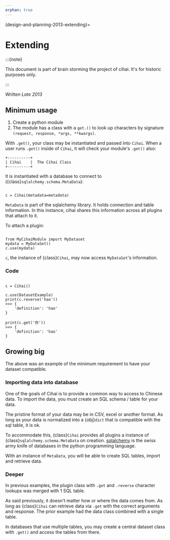 ```yaml
---
orphan: true
---
```


(design-and-planning-2013-extending)=

# Extending

:::{note}

This document is part of brain storming the project of cihai. It's for historic purposes only.

:::

_Written Late 2013_

## Minimum usage

1. Create a python module
2. The module has a class with a `get.()` to look up characters by signature
   `(request, response, *args, **kwargs)`.

With `.get()`, your class may be instantiated and passed into `Cihai`. When a user runs `.get()`
inside of `Cihai`, it will check your module's `.get()` also:

```
+----------+
| Cihai    |  The Cihai Class
+----------+
```

It is instantiated with a database to connect to ({class}`sqlalchemy.schema.MetaData`):

```{code-block} python

c = Cihai(metadata=metadata)

```

`MetaData` is part of the sqlalchemy library. It holds connection and table information. In this
instance, cihai shares this information across all plugins that attach to it.

To attach a plugin:

```{code-block} python

from MyCihaiModule import MyDataset
mydata = MyDataSet()
c.use(mydata)

```

`c`, the instance of {class}`Cihai`, may now access `MyDataSet`'s information.

### Code

```{code-block} python

c = Cihai()

c.use(DatasetExample)
print(c.reverse('hao'))
>>> {
    'definition': 'hao'
}

print(c.get('你'))
>>> {
    'definition': 'hao'
}

```

## Growing big

The above was an example of the minimum requirement to have your dataset compatible.

### Importing data into database

One of the goals of Cihai is to provide a common way to access to Chinese data. To import the data,
you must create an SQL schema / table for your data.

The pristine format of your data may be in CSV, excel or another format. As long as your data is
normalized into a {obj}`dict` that is compatible with the sql table, it is ok.

To accommodate this, {class}`Cihai` provides all plugins a instance of
{class}`sqlalchemy.schema.MetaData` on creation. [sqlalchemy][sqlalchemy] is the swiss army knife of
databases in the python programming language.

With an instance of `MetaData`, you will be able to create SQL tables, import and retrieve data.

### Deeper

In previous examples, the plugin class with `.get` and `.reverse` character lookups was merged with
1 SQL table.

As said previously, it doesn't matter how or where the data comes from. As long as {class}`Cihai`
can retrieve data via `.get` with the correct arguments and response. The prior example had the data
class combined with a single table.

In databases that use multiple tables, you may create a central dataset class with `.get()` and
access the tables from there.

[sqlalchemy]: http://www.sqlalchemy.org
